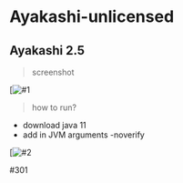 # Ayakashi-unlicensed
Ayakashi 2.5
---
> screenshot
> 
[![#1](https://cdn.discordapp.com/attachments/821549654621159454/989696826955427940/unknown.png)
>
> how to run?
- download java 11
- add in JVM arguments -noverify
>
[![#2](https://cdn.discordapp.com/attachments/836914238923472897/989779776791281664/unknown.png)

#301
